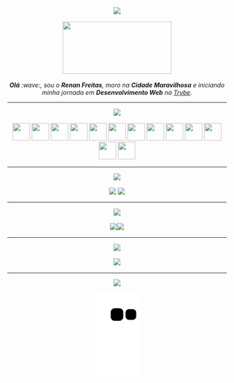<div align="center">
<img src="https://img.shields.io/static/v1?label=olá&message=sou o Renan Freitas!&color=blue&style=for-the-badge&logo=github"/>
<p></p>
<img src="https://user-images.githubusercontent.com/109007554/191284345-926dc20d-7b63-4903-9185-46e61e729491.jpeg" width="250" height="120">
<p></p>
<i><b>Olá</b> :wave:, sou o <b>Renan Freitas</b>, moro na <b>Cidade Maravilhosa</b> e iniciando minha jornada em <b>Desenvolvimento Web</b> na <a href="https://www.betrybe.com/" target="_blank">Trybe</a></i>.

</div>

---
<div align="center">
<img src="https://img.shields.io/static/v1?label=Habilidades Aprendidas&message=Ferramentas e Tecnologias&color=red&style=for-the-badge&logo=github"/>
<p></p>
<img src="https://cdn.jsdelivr.net/gh/devicons/devicon/icons/vscode/vscode-original.svg" width="40" height="40"/> <img 
src="https://cdn.jsdelivr.net/gh/devicons/devicon/icons/html5/html5-original.svg" width="40" height="40"/> <img 
src="https://cdn.jsdelivr.net/gh/devicons/devicon/icons/css3/css3-original.svg" width="40" height="40"/> <img 
src="https://cdn.jsdelivr.net/gh/devicons/devicon/icons/javascript/javascript-original.svg" width="40" height="40"/> <img 
src="https://cdn.jsdelivr.net/gh/devicons/devicon/icons/jest/jest-plain.svg" width="40" height="40"/> 
<img src="https://cdn.jsdelivr.net/gh/devicons/devicon/icons/nodejs/nodejs-original-wordmark.svg" width="40" height="40"/> <img 
src="https://cdn.jsdelivr.net/gh/devicons/devicon/icons/react/react-original-wordmark.svg" width="40" height="40"/>
<img src="https://cdn.jsdelivr.net/gh/devicons/devicon/icons/redux/redux-original.svg" " width="40" height="40"/> 
<img src="https://cdn.jsdelivr.net/gh/devicons/devicon/icons/docker/docker-original-wordmark.svg" width="40" height="40"//> 
<img src="https://cdn.jsdelivr.net/gh/devicons/devicon/icons/mysql/mysql-original-wordmark.svg" width="40" height="40"//>
<img src="https://cdn.jsdelivr.net/gh/devicons/devicon/icons/typescript/typescript-original.svg" width="40" height="40"//>
<img src="https://cdn.jsdelivr.net/gh/devicons/devicon/icons/mongodb/mongodb-original.svg" width="40" height="40"//>
<img src="https://cdn.jsdelivr.net/gh/devicons/devicon/icons/python/python-original.svg" width="40" height="40"//>
</div>

---    
<div align="center">
<img src="https://img.shields.io/static/v1?label=Como me encontrar&message=Contatos&color=orange&style=for-the-badge&logo=github"/>
<p></p>
<div>
<a href="https://www.linkedin.com/in/renan-freitas-dev/" target="_blank"><img src="https://img.shields.io/badge/-LinkedIn-%230077B5?style=for-the-badge&logo=linkedin&logoColor=white" target="_blank"></a>  <a href = "https://mail.google.com/mail/u/1/#inbox?compose=GTvVlcSMVVzxXmWlcLvqwQnKlPFtwDvsSdkjTHQvDtvQRNtkRvzttHkxpRbjjHpTNZvlcwrbMBjNq"><img src="https://img.shields.io/badge/-Gmail-%23333?style=for-the-badge&logo=gmail&logoColor=white" target="_blank"></a>
</div>

---
<img src="https://img.shields.io/static/v1?label=Histórico até aqui&message=Aprendizados&color=green&style=for-the-badge&logo=github"/>
<p></p>
<div>
<a href="https://github.com/renanbfreitas">
<img height="150em" src="https://github-readme-stats.vercel.app/api/top-langs/?username=renanbfreitas&layout=compact&langs_count=7&theme=dracula"/><img height="150em" src="https://github-readme-stats.vercel.app/api?username=renanbfreitas&show_icons=true&theme=dracula&include_all_commits=true&count_private=true"/>
</div>

---
<div align="center">
<img src="https://img.shields.io/static/v1?label=Veja SUITS&message=Harvey Specter!&color=brown&style=for-the-badge&logo=github"/>
<p></p>
<img src="https://user-images.githubusercontent.com/109007554/182051038-84a54411-0f65-4538-a295-bd355da3c6d2.png" width="260">
<!--
**renanbfreitas/renanbfreitas** is a ✨ _special_ ✨ repository because its `README.md` (this file) appears on your GitHub profile.
</div>
-->

---
<img src="https://img.shields.io/static/v1?label=Você sempre tem uma escolha&message=Vamos por Mais&color=yellow&style=for-the-badge&logo=github"/>
<p></p>

![snake gif](https://github.com/renanbfreitas/renanbfreitas/blob/output/github-contribution-grid-snake.svg)
